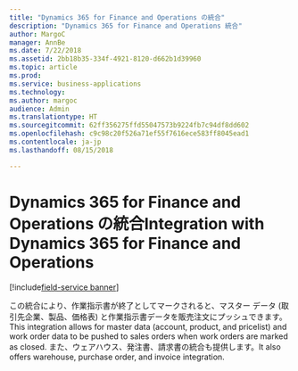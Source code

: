 ```yaml
---
title: "Dynamics 365 for Finance and Operations の統合"
description: "Dynamics 365 for Finance and Operations 統合"
author: MargoC
manager: AnnBe
ms.date: 7/22/2018
ms.assetid: 2bb18b35-334f-4921-8120-d662b1d39960
ms.topic: article
ms.prod: 
ms.service: business-applications
ms.technology: 
ms.author: margoc
audience: Admin
ms.translationtype: HT
ms.sourcegitcommit: 62ff356275ffd55047573b9224fb7c94df8dd602
ms.openlocfilehash: c9c98c20f526a71ef55f7616ece583ff8045ead1
ms.contentlocale: ja-jp
ms.lasthandoff: 08/15/2018

---
```

#  <a name="integration-with-dynamics-365-for-finance-and-operations"></a><span data-ttu-id="97cd3-103">Dynamics 365 for Finance and Operations の統合</span><span class="sxs-lookup"><span data-stu-id="97cd3-103">Integration with Dynamics 365 for Finance and Operations</span></span>

[!include[field-service banner](../../includes/field-service.md)]




<span data-ttu-id="97cd3-104">この統合により、作業指示書が終了としてマークされると、マスター データ (取引先企業、製品、価格表) と作業指示書データを販売注文にプッシュできます。</span><span class="sxs-lookup"><span data-stu-id="97cd3-104">This integration allows for master data (account, product, and pricelist) and work order data to be pushed to sales orders when work orders are marked as closed.</span></span> <span data-ttu-id="97cd3-105">また、ウェアハウス、発注書、請求書の統合も提供します。</span><span class="sxs-lookup"><span data-stu-id="97cd3-105">It also offers warehouse, purchase order, and invoice integration.</span></span>

